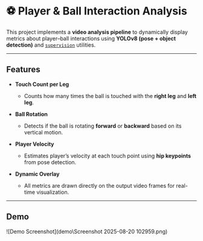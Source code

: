 # ⚽ Player & Ball Interaction Analysis  

This project implements a **video analysis pipeline** to dynamically display metrics about player–ball interactions using **YOLOv8 (pose + object detection)** and [`supervision`](https://github.com/roboflow/supervision) utilities.  

---

## Features  

- **Touch Count per Leg**  
  - Counts how many times the ball is touched with the **right leg** and **left leg**.  

- **Ball Rotation**  
  - Detects if the ball is rotating **forward** or **backward** based on its vertical motion.  

- **Player Velocity**  
  - Estimates player’s velocity at each touch point using **hip keypoints** from pose detection.  

- **Dynamic Overlay**  
  - All metrics are drawn directly on the output video frames for real-time visualization.  

---

## Demo

![Demo Screenshot](demo\Screenshot 2025-08-20 102959.png)

